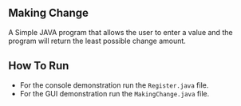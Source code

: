 ## Making Change

A Simple JAVA program that allows the user to enter a value and the program will return the least possible change amount.

## How To Run
- For the console demonstration run the `Register.java` file.
- For the GUI demonstration run the `MakingChange.java` file.

